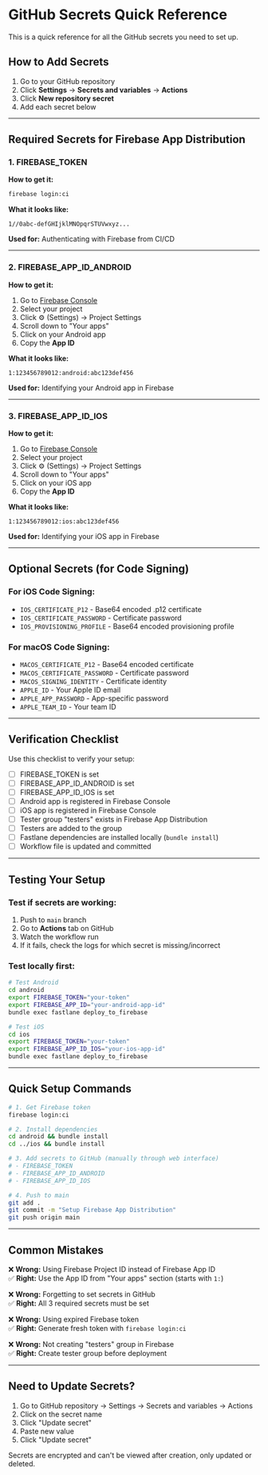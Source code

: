 # GitHub Secrets Quick Reference

This is a quick reference for all the GitHub secrets you need to set up.

## How to Add Secrets

1. Go to your GitHub repository
2. Click **Settings** → **Secrets and variables** → **Actions**
3. Click **New repository secret**
4. Add each secret below

---

## Required Secrets for Firebase App Distribution

### 1. FIREBASE_TOKEN

**How to get it:**
```bash
firebase login:ci
```

**What it looks like:**
```
1//0abc-defGHIjklMNOpqrSTUVwxyz...
```

**Used for:** Authenticating with Firebase from CI/CD

---

### 2. FIREBASE_APP_ID_ANDROID

**How to get it:**
1. Go to [Firebase Console](https://console.firebase.google.com/)
2. Select your project
3. Click ⚙️ (Settings) → Project Settings
4. Scroll down to "Your apps"
5. Click on your Android app
6. Copy the **App ID**

**What it looks like:**
```
1:123456789012:android:abc123def456
```

**Used for:** Identifying your Android app in Firebase

---

### 3. FIREBASE_APP_ID_IOS

**How to get it:**
1. Go to [Firebase Console](https://console.firebase.google.com/)
2. Select your project
3. Click ⚙️ (Settings) → Project Settings
4. Scroll down to "Your apps"
5. Click on your iOS app
6. Copy the **App ID**

**What it looks like:**
```
1:123456789012:ios:abc123def456
```

**Used for:** Identifying your iOS app in Firebase

---

## Optional Secrets (for Code Signing)

### For iOS Code Signing:

- `IOS_CERTIFICATE_P12` - Base64 encoded .p12 certificate
- `IOS_CERTIFICATE_PASSWORD` - Certificate password
- `IOS_PROVISIONING_PROFILE` - Base64 encoded provisioning profile

### For macOS Code Signing:

- `MACOS_CERTIFICATE_P12` - Base64 encoded certificate
- `MACOS_CERTIFICATE_PASSWORD` - Certificate password
- `MACOS_SIGNING_IDENTITY` - Certificate identity
- `APPLE_ID` - Your Apple ID email
- `APPLE_APP_PASSWORD` - App-specific password
- `APPLE_TEAM_ID` - Your team ID

---

## Verification Checklist

Use this checklist to verify your setup:

- [ ] FIREBASE_TOKEN is set
- [ ] FIREBASE_APP_ID_ANDROID is set
- [ ] FIREBASE_APP_ID_IOS is set
- [ ] Android app is registered in Firebase Console
- [ ] iOS app is registered in Firebase Console
- [ ] Tester group "testers" exists in Firebase App Distribution
- [ ] Testers are added to the group
- [ ] Fastlane dependencies are installed locally (`bundle install`)
- [ ] Workflow file is updated and committed

---

## Testing Your Setup

### Test if secrets are working:

1. Push to `main` branch
2. Go to **Actions** tab on GitHub
3. Watch the workflow run
4. If it fails, check the logs for which secret is missing/incorrect

### Test locally first:

```bash
# Test Android
cd android
export FIREBASE_TOKEN="your-token"
export FIREBASE_APP_ID="your-android-app-id"
bundle exec fastlane deploy_to_firebase

# Test iOS
cd ios
export FIREBASE_TOKEN="your-token"
export FIREBASE_APP_ID_IOS="your-ios-app-id"
bundle exec fastlane deploy_to_firebase
```

---

## Quick Setup Commands

```bash
# 1. Get Firebase token
firebase login:ci

# 2. Install dependencies
cd android && bundle install
cd ../ios && bundle install

# 3. Add secrets to GitHub (manually through web interface)
# - FIREBASE_TOKEN
# - FIREBASE_APP_ID_ANDROID
# - FIREBASE_APP_ID_IOS

# 4. Push to main
git add .
git commit -m "Setup Firebase App Distribution"
git push origin main
```

---

## Common Mistakes

❌ **Wrong:** Using Firebase Project ID instead of Firebase App ID  
✅ **Right:** Use the App ID from "Your apps" section (starts with `1:`)

❌ **Wrong:** Forgetting to set secrets in GitHub  
✅ **Right:** All 3 required secrets must be set

❌ **Wrong:** Using expired Firebase token  
✅ **Right:** Generate fresh token with `firebase login:ci`

❌ **Wrong:** Not creating "testers" group in Firebase  
✅ **Right:** Create tester group before deployment

---

## Need to Update Secrets?

1. Go to GitHub repository → Settings → Secrets and variables → Actions
2. Click on the secret name
3. Click "Update secret"
4. Paste new value
5. Click "Update secret"

Secrets are encrypted and can't be viewed after creation, only updated or deleted.

